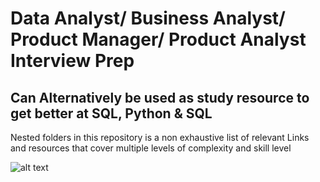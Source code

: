 # Data Analyst/ Business Analyst/ Product Manager/ Product Analyst Interview Prep

## Can Alternatively be used as study resource to get better at SQL, Python & SQL


Nested folders in this repository is a non exhaustive list of relevant Links and resources that cover multiple levels of complexity and skill level

![alt text](http://metaltechalley.com/6342-2/)




